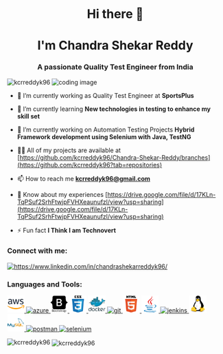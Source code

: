 <h1 align="center">Hi there 👋
<h1 align="center">I'm Chandra Shekar Reddy</h1>
<h3 align="center">A passionate Quality Test Engineer from India</h3>

<img align="right" alt="coding image" width="400" src="https://media.tenor.com/ARkcuYFJVesAAAAd/unit-testingnn.gif">

<p align="left"> <img src="https://komarev.com/ghpvc/?username=kcrreddyk96&label=Profile%20views&color=0e75b6&style=flat" alt="kcrreddyk96" /> </p>

- 🔭 I’m currently working as Quality Test Engineer at **SportsPlus**

- 🌱 I’m currently learning **New technologies in testing to enhance my skill set**

- 👯 I’m currently working on Automation Testing Projects **Hybrid Framework development using Selenium with Java, TestNG**

- 👨‍💻 All of my projects are available at [https://github.com/kcrreddyk96/Chandra-Shekar-Reddy/branches](https://github.com/kcrreddyk96?tab=repositories)

- 📫 How to reach me **kcrreddyk96@gmail.com**

- 📄 Know about my experiences [https://drive.google.com/file/d/17KLn-TqPSuf2SrhFtwjpFVHXeaunufzl/view?usp=sharing](https://drive.google.com/file/d/17KLn-TqPSuf2SrhFtwjpFVHXeaunufzl/view?usp=sharing)

- ⚡ Fun fact **I Think I am Technovert**

<h3 align="left">Connect with me:</h3>
<p align="left">
<a href="https://linkedin.com/in/https://www.linkedin.com/in/chandrashekarreddyk96/" target="blank"><img align="center" src="https://raw.githubusercontent.com/rahuldkjain/github-profile-readme-generator/master/src/images/icons/Social/linked-in-alt.svg" alt="https://www.linkedin.com/in/chandrashekarreddyk96/" height="30" width="40" /></a>
</p>

<h3 align="left">Languages and Tools:</h3>
<p align="left"> <a href="https://aws.amazon.com" target="_blank" rel="noreferrer"> <img src="https://raw.githubusercontent.com/devicons/devicon/master/icons/amazonwebservices/amazonwebservices-original-wordmark.svg" alt="aws" width="40" height="40"/> </a> <a href="https://azure.microsoft.com/en-in/" target="_blank" rel="noreferrer"> <img src="https://www.vectorlogo.zone/logos/microsoft_azure/microsoft_azure-icon.svg" alt="azure" width="40" height="40"/> </a> <a href="https://getbootstrap.com" target="_blank" rel="noreferrer"> <img src="https://raw.githubusercontent.com/devicons/devicon/master/icons/bootstrap/bootstrap-plain-wordmark.svg" alt="bootstrap" width="40" height="40"/> </a> <a href="https://www.w3schools.com/css/" target="_blank" rel="noreferrer"> <img src="https://raw.githubusercontent.com/devicons/devicon/master/icons/css3/css3-original-wordmark.svg" alt="css3" width="40" height="40"/> </a> <a href="https://www.docker.com/" target="_blank" rel="noreferrer"> <img src="https://raw.githubusercontent.com/devicons/devicon/master/icons/docker/docker-original-wordmark.svg" alt="docker" width="40" height="40"/> </a> <a href="https://git-scm.com/" target="_blank" rel="noreferrer"> <img src="https://www.vectorlogo.zone/logos/git-scm/git-scm-icon.svg" alt="git" width="40" height="40"/> </a> <a href="https://www.w3.org/html/" target="_blank" rel="noreferrer"> <img src="https://raw.githubusercontent.com/devicons/devicon/master/icons/html5/html5-original-wordmark.svg" alt="html5" width="40" height="40"/> </a> <a href="https://www.java.com" target="_blank" rel="noreferrer"> <img src="https://raw.githubusercontent.com/devicons/devicon/master/icons/java/java-original.svg" alt="java" width="40" height="40"/> </a> <a href="https://www.jenkins.io" target="_blank" rel="noreferrer"> <img src="https://www.vectorlogo.zone/logos/jenkins/jenkins-icon.svg" alt="jenkins" width="40" height="40"/> </a> <a href="https://www.linux.org/" target="_blank" rel="noreferrer"> <img src="https://raw.githubusercontent.com/devicons/devicon/master/icons/linux/linux-original.svg" alt="linux" width="40" height="40"/> </a> <a href="https://www.mysql.com/" target="_blank" rel="noreferrer"> <img src="https://raw.githubusercontent.com/devicons/devicon/master/icons/mysql/mysql-original-wordmark.svg" alt="mysql" width="40" height="40"/> </a> <a href="https://postman.com" target="_blank" rel="noreferrer"> <img src="https://www.vectorlogo.zone/logos/getpostman/getpostman-icon.svg" alt="postman" width="40" height="40"/> </a> <a href="https://www.selenium.dev" target="_blank" rel="noreferrer"> <img src="https://raw.githubusercontent.com/detain/svg-logos/780f25886640cef088af994181646db2f6b1a3f8/svg/selenium-logo.svg" alt="selenium" width="40" height="40"/> </a> </p>

<p><img align="left" src="https://github-readme-stats.vercel.app/api/top-langs?username=kcrreddyk96&show_icons=true&locale=en&layout=compact" alt="kcrreddyk96" /></p>

<p>&nbsp;<img align="center" src="https://github-readme-stats.vercel.app/api?username=kcrreddyk96&show_icons=true&locale=en" alt="kcrreddyk96" /></p>
